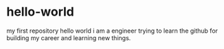 # hello-world
my first repository hello world
i am a engineer trying to learn the github for building my career and learning new things.
